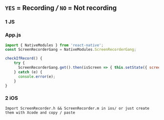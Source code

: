 ## `YES`  = Recording  */*  `NO` = Not recording

### 1 JS

### App.js

```javascript
import { NativeModules } from 'react-native';
const ScreenRecorderGang = NativeModules.ScreenRecorderGang;
```

```javascript
checkIfRecord() {
    try {
      ScreenRecorderGang.get().then(isScreen => { this.setState({ screenStatu: isScreen}) });
    } catch (e) {
      console.error(e);
    }
}
```

### 2 iOS

```
Import ScreenRecorder.h && ScreenRecorder.m in ios/ or just create them with Xcode and copy / paste
```

